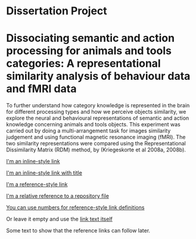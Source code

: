# Dissertation Project
# Dissociating semantic and action processing for animals and tools categories: A representational similarity analysis of behaviour data and fMRI data


To further understand how category knowledge is represented in the brain for different processing types and how we perceive objects similarity, we explore the neural and behavioural representations of semantic and action knowledge concerning animals and tools objects. This experiment was carried out by doing a multi-arrangement task for images similarity judgement and using functional magnetic resonance imaging (fMRI). The two similarity representations were compared using the Representational Dissimilarity Matrix (RDM) method, by (Kriegeskorte et al 2008a, 2008b).



[I'm an inline-style link](https://www.somewebsite.com)

[I'm an inline-style link with title](https://www.somewebsite.com "somewebsite's Homepage")

[I'm a reference-style link][Arbitrary case-insensitive reference text]

[I'm a relative reference to a repository file](../blob/master/LICENSE)

[You can use numbers for reference-style link definitions][1]

Or leave it empty and use the [link text itself]

Some text to show that the reference links can follow later.

[arbitrary case-insensitive reference text]: https://www.somewebsite.org
[1]: http://somewebsite.org
[link text itself]: http://www.somewebsite.com
